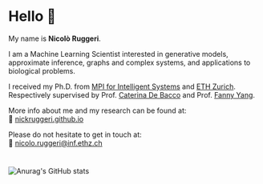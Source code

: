 # Hello 👋

My name is **Nicolò Ruggeri**.

I am a Machine Learning Scientist interested in generative models, approximate inference, graphs and complex systems, and applications to biological problems.

I received my Ph.D. from [MPI for Intelligent Systems](https://is.mpg.de/) and [ETH Zurich](https://ethz.ch/de.html). \
Respectively supervised by Prof. [Caterina De Bacco](https://www.cdebacco.com/) and Prof. [Fanny Yang](https://sml.inf.ethz.ch/group/fannyy/). 

More info about me and my research can be found at: \
🔗 [nickruggeri.github.io](https://nickruggeri.github.io/)

Please do not hesitate to get in touch at: \
📧 nicolo.ruggeri@inf.ethz.ch 

#
![Anurag's GitHub stats](https://github-readme-stats-ten-gilt.vercel.app/api?username=nickruggeri&hide=issues&show_icons=true&count_private=true)
